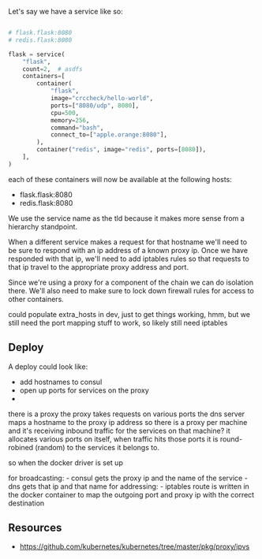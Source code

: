Let's say we have a service like so:
```py

# flask.flask:8080
# redis.flask:8080

flask = service(
    "flask",
    count=2,  # asdfs
    containers=[
        container(
            "flask",
            image="crccheck/hello-world",
            ports=["8080/udp", 8080],
            cpu=500,
            memory=256,
            command="bash",
            connect_to=["apple.orange:8080"],
        ),
        container("redis", image="redis", ports=[8080]),
    ],
)
```

each of these containers will now be available at the following hosts:

 - flask.flask:8080
 - redis.flask:8080

We use the service name as the tld because it makes more sense from a hierarchy standpoint.

When a different service makes a request for that hostname we'll need to be sure to respond with
an ip address of a known proxy ip. Once we have responded with that ip, we'll need to add iptables
rules so that requests to that ip travel to the appropriate proxy address and port.

Since we're using a proxy for a component of the chain we can do isolation there. We'll also need to
make sure to lock down firewall rules for access to other containers.

could populate extra_hosts in dev, just to get things working, hmm, but
we still need the port mapping stuff to work, so likely still need iptables

## Deploy

A deploy could look like:

 - add hostnames to consul
 - open up ports for services on the proxy
 -

there is a proxy
the proxy takes requests on various ports
the dns server maps a hostname to the proxy ip address
so there is a proxy per machine and it's receiving inbound traffic for the services on that machine?
it allocates various ports on itself, when traffic hits those ports it is round-robined (random) to
the services it belongs to.

so when the docker driver is set up

for broadcasting:
    - consul gets the proxy ip and the name of the service
    - dns gets that ip and that name
for addressing:
    - iptables route is written in the docker container to map the outgoing port
      and proxy ip with the correct destination



## Resources

 - https://github.com/kubernetes/kubernetes/tree/master/pkg/proxy/ipvs
